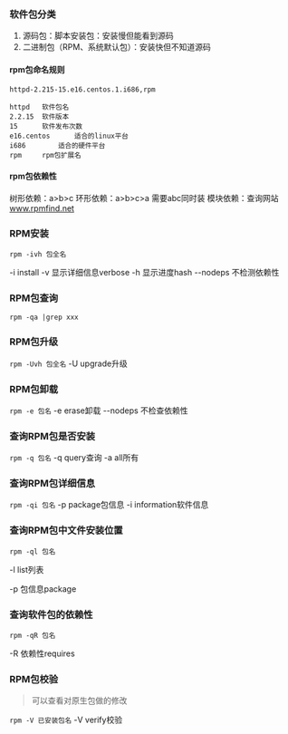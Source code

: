 ###   软件包分类
1. 源码包：脚本安装包：安装慢但能看到源码
2. 二进制包（RPM、系统默认包）：安装快但不知道源码

####    rpm包命名规则
```
httpd-2.215-15.e16.centos.1.i686,rpm

httpd   软件包名
2.2.15  软件版本
15      软件发布次数
e16.centos      适合的linux平台
i686        适合的硬件平台
rpm     rpm包扩展名

```

####    rpm包依赖性

树形依赖：a>b>c
环形依赖：a>b>c>a   需要abc同时装
模块依赖：查询网站 www.rpmfind.net


###   RPM安装
`rpm -ivh 包全名`

-i  install
-v  显示详细信息verbose
-h  显示进度hash
--nodeps    不检测依赖性

###   RPM包查询
`rpm -qa |grep xxx`

###   RPM包升级
`rpm -Uvh 包全名`
-U  upgrade升级

###   RPM包卸载
`rpm -e 包名`
-e  erase卸载
--nodeps    不检查依赖性


###   查询RPM包是否安装
`rpm -q 包名`
-q  query查询
-a  all所有

###   查询RPM包详细信息
`rpm -qi 包名`
-p      package包信息
-i      information软件信息

###   查询RPM包中文件安装位置
`rpm -ql 包名`

-l      list列表

-p      包信息package

###   查询软件包的依赖性
`rpm -qR 包名`

-R      依赖性requires

###   RPM包校验
>可以查看对原生包做的修改

`rpm -V 已安装包名`
-V      verify校验


